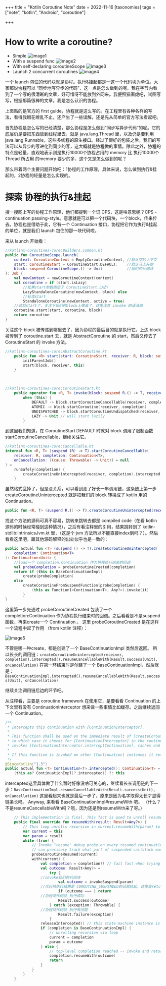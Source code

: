 +++
title = "Kotlin Coroutine Note"
date = 2022-11-16
[taxonomies]
  tags = ["note", "kotlin", "Android", "coroutine"]

+++

# How to write a coroutine?
- Simple
![image1](images/image1.png)
- With a suspend func
![image2](images/image2.png)
- With self-declaring coroutineScope
![image3](images/image3.png)
- Launch 2 concurrent coroutines
![image4](images/image4.png)

一个 launch 包住的代码块就是协程。执行&挂起都是一这一个代码块为单位。大家都说协程可以 “同步地写异步的代码”，这一点是怎么做到的呢。我在字节内看到了一个写的很清晰的文章，好可惜呀不能放到外网来。我便照猫画虎吧，试图写写，根据那篇很棒的文章，我是怎么认识的协程。

上面贴的是官方的 first guide，协程就是这么写的。在工程里有各种各样的写法，看得我眼花缭乱不止，还产生了一些误解，还是先从简单的官方写法看起吧。

首先协程是怎么写的已经清楚，那么协程是怎么做到“同步写异步代码”的呢。它的底层仍是要把东西放到线程里去，就是 java.lang.Thread 里，以及仍是要利用 java.lang.Runnable，这些多线程的原生接口。经过了很好的包装之后，我们的写法可以从异步的写进化到同步的写，这大概就是协程做的事情。除此之外，协程的特点是轻量，直观地表示则是执行10000个协程占用的 memory 比 执行10000个 Thread 所占用 的memory 要少的多，这个又是怎么做到的呢？

那么带着两个主要问题开始吧：1协程的工作原理，具体来说，怎么做到执行&挂起的，2协程的轻量是怎么实现的。

# 探索 协程的执行&挂起
搜一搜网上写的协程工作原理，他们都提到一个词 CPS，这是啥意思呢？CPS - continuation passing-style。意思就是可以把一个代码块，一个block，传来传去。协程也是借助于此，它有一个 Continuation 接口，协程把它作为执行&挂起的单位，就是我们 launch 包住的那一块代码啦。

来从 launch 开始看：
```kotlin
//kotlinx-coroutines-core:Builders.common.kt
public fun CoroutineScope.launch(
    context: CoroutineContext = EmptyCoroutineContext, //默认空的上下文
    start: CoroutineStart = CoroutineStart.DEFAULT,    //默认马上开始
    block: suspend CoroutineScope.() -> Unit           //我们的代码块
): Job {
    val newContext = newCoroutineContext(context)
    val coroutine = if (start.isLazy)
        //如果start参数指定了 CoroutineStart.LAZY
        LazyStandaloneCoroutine(newContext, block) else
        //标准start
        StandaloneCoroutine(newContext, active = true) 
    //这就start了，关注下我们的block上哪去了，这里注意 invoke 的语法糖
    coroutine.start(start, coroutine, block)
    return coroutine
}

```

关注这个 block 被传递到哪里去了，因为协程的最后目的就是执行它。上边 block 被传到了 coroutine.start 去，就是 AbstractCoroutine 的 start，然后又传去了 CoroutineStart 的 invoke 方法。

```kotlin
//kotlinx-coroutines-core:AbstractCoroutine.kt
    public fun <R> start(start: CoroutineStart, receiver: R, block: suspend R.() -> T) {
        initParentJob()
        start(block, receiver, this)
    }
```

<br/>

```kotlin
//kotlinx-coroutines-core:CoroutineStart.kt
    public operator fun <R, T> invoke(block: suspend R.() -> T, receiver: R, completion: Continuation<T>): Unit =
        when (this) {
            DEFAULT -> block.startCoroutineCancellable(receiver, completion)
            ATOMIC -> block.startCoroutine(receiver, completion)
            UNDISPATCHED -> block.startCoroutineUndispatched(receiver, completion)
            LAZY -> Unit // will start lazily
        }
```

到这里我们知道，在 CoroutineStart.DEFAULT 时就对 block 调用了限制函数 startCoroutineCancellable，继续关注它。

```kotlin
//kotlinx-coroutines-core:Cancellable.kt
internal fun <R, T> (suspend (R) -> T).startCoroutineCancellable(
    receiver: R, completion: Continuation<T>,
    onCancellation: ((cause: Throwable) -> Unit)? = null
) =
    runSafely(completion) {
        createCoroutineUnintercepted(receiver, completion).intercepted().resumeCancellableWith(Result.success(Unit), onCancellation)
    }
```
虽然格式乱掉了，但是没关系，可以看到走了好长一串调用链，这条链上第一步 createCoroutineUnintercepted 就是把我们的 block 转换成了 kotlin 用的Continuation。

```kotlin
public fun <R, T> (suspend R.() -> T).createCoroutineUnintercepted(receiver: R, completion: kotlin.coroutines.Continuation<T>): kotlin.coroutines.Continuation<kotlin.Unit> { /* compiled code */ }
```

找这个方法的源码可真不容易，跳转来跳转去都是 compiled code（在看 kotlin 源码的时候经常碰到这种情况），之后有看注释里的引用，结果跳转到了 kotlin-stdlib:intrinsicsJvm.kt 里，（这是个 jvm 方法所以不能直接index到吗？）。然后看看这里吧，跟其他源码解释的出处似乎也是一致的：
```kotlin
public actual fun <T> (suspend () -> T).createCoroutineUnintercepted(
    completion: Continuation<T>
): Continuation<Unit> {
    //load一个 completion:Continuation 作为协程执行结束的回调
    val probeCompletion = probeCoroutineCreated(completion)
    return if (this is BaseContinuationImpl)
        create(probeCompletion)
    else
        createCoroutineFromSuspendFunction(probeCompletion) {
            (this as Function1<Continuation<T>, Any?>).invoke(it)
        }
}
```

这里第一步先通过 probeCoroutineCreated 包装了一个 completion:Continuation 作为协程执行结束时的回调。之后看看是不是suspend函数，再来create一个 Continuation 。
这里 probeCoroutineCreated 是在这样一个流程中起了作用 （from kotlin 注释）：

![image5](images/image5.png)

不管是哪一种create，都是创建了一个 BaseContinuationImpl 类然后返回。
所以长长的调用链：`createCoroutineUnintercepted(receiver, completion).intercepted().resumeCancellableWith(Result.success(Unit), onCancellation)` 在第一环结束时是创建了一个 BaseContinuationImpl，然后就是：`BaseContinuationImpl.intercepted().resumeCancellableWith(Result.success(Unit), onCancellation)`

继续关注调用链后边的环节吧。

从注释看，主要是 coroutine framework 在使用它，是要看看 Continuation 的上下文里有没有 ContinuationInterceptor 想来做一些事情比如缓存。之后继续返回一个 Continuation。

```kotlin
/**
 * Intercepts this continuation with [ContinuationInterceptor].
 *
 * This function shall be used on the immediate result of [createCoroutineUnintercepted] or [suspendCoroutineUninterceptedOrReturn],
 * in which case it checks for [ContinuationInterceptor] in the continuation's [context][Continuation.context],
 * invokes [ContinuationInterceptor.interceptContinuation], caches and returns the result.
 *
 * If this function is invoked on other [Continuation] instances it returns `this` continuation unchanged.
 */
@SinceKotlin("1.3")
public actual fun <T> Continuation<T>.intercepted(): Continuation<T> =
    (this as? ContinuationImpl)?.intercepted() ?: this
```

intercepted这里具体做了什么暂时好像没啥可关心的，继续看长长调用链的下一步：`BaseContinuationImpl.resumeCancellableWith(Result.success(Unit), onCancellation)`
这里看起来也就是最后一步了，原来是因为名字取得太长才显得链条长吗。
Anyway, 来看看 BaseContinuationImpl#resumeWith 吧。
（什么？不是resumeCancellableWith吗？哦，因为还是到resumeWith来了呀。）

```kotlin
    // This implementation is final. This fact is used to unroll resumeWith recursion.
    public final override fun resumeWith(result: Result<Any?>) {
        // This loop unrolls recursion in current.resumeWith(param) to make saner and shorter stack traces on resume
        var current = this
        var param = result
        while (true) {
            // Invoke "resume" debug probe on every resumed continuation, so that a debugging library infrastructure
            // can precisely track what part of suspended callstack was already resumed
            probeCoroutineResumed(current)
            with(current) {
                val completion = completion!! // fail fast when trying to resume continuation without completion
                val outcome: Result<Any?> =
                    try {
				//invoke我们的代码块
                        val outcome = invokeSuspend(param)
				//代码块执行结果是 COROUTINE_SUSPENDED的话就挂起，这里会return，结束执行
                        if (outcome === ) return
				//协程或代码块 执行成功
                        Result.success(outcome)
                    } catch (exception: Throwable) {
				//协程或代码块 执行有问题
                        Result.failure(exception)
                    }
                releaseIntercepted() // this state machine instance is terminating
                if (completion is BaseContinuationImpl) {
                    // unrolling recursion via loop
                    current = completion
                    param = outcome
                } else {
                    // top-level completion reached -- invoke and return
                    completion.resumeWith(outcome)
                    return
                }
            }
        }
    }

```